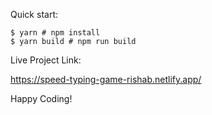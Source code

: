 Quick start:

```
$ yarn # npm install
$ yarn build # npm run build
````


Live Project Link: 

https://speed-typing-game-rishab.netlify.app/


Happy Coding!
